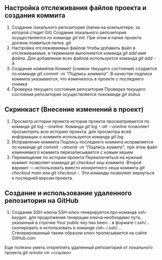 ## Настройка отслеживания файлов проекта и создания коммита
1. Cоздание локального репозитория
(папки на компьютере, за которой стедит Git)
Создание локального репозитория осуществляется по команде _git init_. При этом в папке проекта должна появиться папка .git
2. Настройка отслеживаемых файлов
Чтобы добавить файл в отслеживаемые, в терминале выполняется команда _git add имя файла_. Для добавления всех файлов используется команда _git add -A_
3. Создание коммитов
Коммит (снимок текущего состояния) создается по команде _git commit -m "Подпись коммита"_. В качестве подписи коммита указывается, что изменилось в проекте с последнего снимка
4. Проверка текущего состояния репозитория
Проверка текущего состояния репозитория осуществляется покоманде _git status_

## Скринкаст (Внесение изменений в проект)
1. Просмотр истории проекта
история проекта просматривается по команде _git log --oneline_. Команда _git log --all --oneline_ позволяет просмотреть всю историю проекта.
для просмотра всей информации о коммите используется команда _git log_ 
2. Исправление коммита
Подпись последнего коммита исправляется по команде _git commit --amend -m "Подпись коммта"_, при этом файл изменяемого коммита перезаписывается с новым хешем
3. Перемещение по истории проекта
Переключиться на нужный коммит позволяет команда _git checkout хеш коммита_. Второй вариант — использовать вместо конкретного хеша коммита _git checkout main_ или _git checkout -_. Эти команды позволяет вернуться к последней версии проекта.

## Создание и использование удаленного репозитория на GitHub
1. Создание SSH-ключа
SSH-ключ генерируется про команде _ssh-keygen_. для продолжения генерации ключа необходимо путь, указанный в строчке Your public key has been... в формате /.ssh/... скопировать и использовать в команде _cat~ /.ssh/..._. Сгенерированный таким образом ключ прописывается на сайте GitHub.com


Еще полезно уметь откреплять удаленный репозиторий от локального проекта _git remote rm <ссылка>_